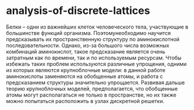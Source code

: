 # analysis-of-discrete-lattices
Белки – одни из важнейших клеток человеческого тела, участвующие в большинстве функций организма. Поэтомунеобходимо научится предсказывать их 
пространственную структуру по аминокислотной последовательности. Однако, из-за большого числа возможных комбинаций аминокислот, такое предсказание является 
очень затратным как по времени, так и по используемым ресурсам. Чтобы избежать таких проблем используются различные упрощения, одними из которых являются 
крупноблочные модели: в данной работе аминокислоты заменяются на обобщенные атомы, и работа с предсказанием структуры значительно упрощается. Развивая 
дальше теорию крупноблочных моделей, предполагается, что обобщенные атомы могут располагаться не только в пространстве, но их также можно попытаться 
расположить в узлах дискретной решетки.
